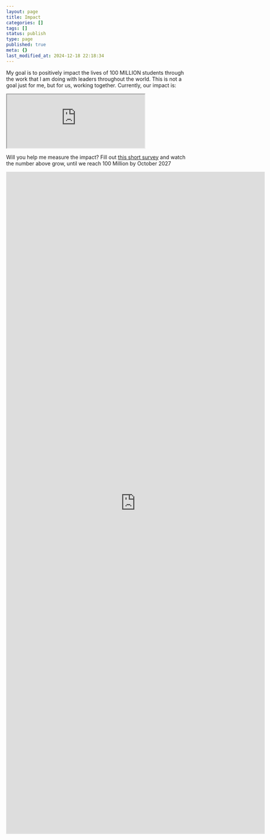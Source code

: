 ```yaml
---
layout: page
title: Impact
categories: []
tags: []
status: publish
type: page
published: true
meta: {}
last_modified_at: 2024-12-18 22:18:34
---
```

My goal is to positively impact the lives of 100 MILLION students through the work that I am doing with leaders throughout the world. This is not a goal just for me, but for us, working together. Currently, our impact is:
<iframe width="373" height="145" src="https://docs.google.com/spreadsheets/d/1pBQPVrV22vt-Mc8FJjg2puAcqu1rvOoGwGCN3w-_qAs/pubhtml?gid=1405168575&amp;single=true&amp;widget=true&amp;headers=false" id="yui_3_17_2_1_1734558588159_541"></iframe>

Will you help me measure the impact? Fill out 
[this short survey](https://docs.google.com/forms/d/e/1FAIpQLSd8iYeBNGRItgZpAZIr1Spw6nVOq6FyFhP9Xj-LAs58I5XpUQ/viewform?usp=sf_link) and watch the number above grow, until we reach 100 Million by October 2027
<iframe width="700" height="1787" src="https://docs.google.com/forms/d/e/1FAIpQLSd8iYeBNGRItgZpAZIr1Spw6nVOq6FyFhP9Xj-LAs58I5XpUQ/viewform?embedded=true" frameborder="0" marginheight="0" marginwidth="0" id="yui_3_17_2_1_1734558588159_548">Loading...</iframe>
